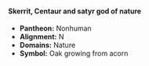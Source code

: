 #### Skerrit, Centaur and satyr god of nature
- **Pantheon:** Nonhuman
- **Alignment:** N
- **Domains:** Nature
- **Symbol:** Oak growing from acorn